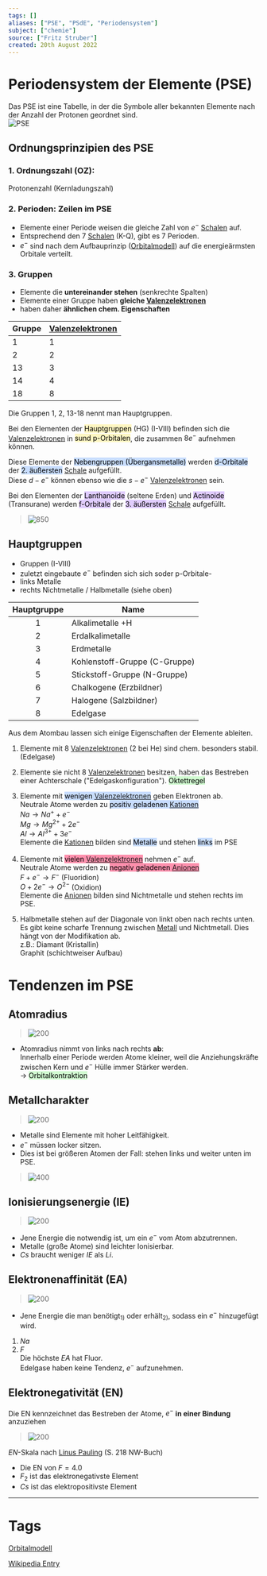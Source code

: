 ```yaml
---
tags: []
aliases: ["PSE", "PSdE", "Periodensystem"]
subject: ["chemie"]
source: ["Fritz Struber"]
created: 20th August 2022
---
```


# Periodensystem der Elemente (PSE)

Das PSE ist eine Tabelle, in der die Symbole aller bekannten Elemente nach der Anzahl der Protonen geordnet sind.  
![PSE](assets/PSE.png)

## Ordnungsprinzipien des PSE

### 1. Ordnungszahl (OZ):

Protonenzahl (Kernladungszahl)

### 2. Perioden: **Zeilen** im PSE

- Elemente einer Periode weisen die gleiche Zahl von $e^{-}$ [Schalen](Orbitalmodell.md) auf.
- Entsprechend den 7 [Schalen](Orbitalmodell.md) (K-Q), gibt es 7 Perioden.
- $e^{-}$ sind nach dem Aufbauprinzip ([Orbitalmodell](Orbitalmodell.md)) auf die energieärmsten Orbitale verteilt.

### 3. Gruppen

- Elemente die **untereinander stehen** (senkrechte Spalten)
- Elemente einer Gruppe haben **gleiche [Valenzelektronen](Valenzelektronen.md)**
- haben daher **ähnlichen chem. Eigenschaften**

| Gruppe | [Valenzelektronen](Valenzelektronen.md) |
| ------ | -------------------- |
| 1      | 1                    |
| 2      | 2                    |
| 13     | 3                    |
| 14     | 4                    |
| 18     | 8                    |

Die Gruppen 1, 2, 13-18 nennt man Hauptgruppen.

Bei den Elementen der <mark style="background: #FFF3A3A6;">Hauptgruppen</mark> (HG) (I-VIII) befinden sich die [Valenzelektronen](Valenzelektronen.md) in <mark style="background: #FFF3A3A6;">sund p-Orbitalen</mark>, die zusammen $8 e^{-}$ aufnehmen können.

Diese Elemente der <mark style="background: #ADCCFFA6;">Nebengruppen (Übergansmetalle)</mark> werden <mark style="background: #ADCCFFA6;">d-Orbitale</mark> der <mark style="background: #ADCCFFA6;">2. äußersten</mark> [Schale](Orbitalmodell.md) aufgefüllt.  
Diese $d-e^{-}$ können ebenso wie die $s-e^{-}$ [Valenzelektronen](Valenzelektronen.md) sein.

Bei den Elementen der <mark style="background: #D2B3FFA6;">Lanthanoide</mark> (seltene Erden) und <mark style="background: #D2B3FFA6;">Actinoide</mark> (Transurane) werden <mark style="background: #D2B3FFA6;">f-Orbitale</mark> der <mark style="background: #D2B3FFA6;">3. äußersten</mark> [Schale](Orbitalmodell.md) aufgefüllt.

>![850](assets/pse-orbs.png)

## Hauptgruppen

- Gruppen (I-VIII)
- zuletzt eingebaute $e^{-}$ befinden sich sich soder p-Orbitale-
- links Metalle
- rechts Nichtmetalle / Halbmetalle (siehe oben)

| Hauptgruppe | Name                          |
|:-----------:| ----------------------------- |
|      1      | Alkalimetalle +H              |
|      2      | Erdalkalimetalle              |
|      3      | Erdmetalle                    |
|      4      | Kohlenstoff-Gruppe (C-Gruppe) |
|      5      | Stickstoff-Gruppe (N-Gruppe)  |
|      6      | Chalkogene (Erzbildner)       |
|      7      | Halogene (Salzbildner)        |
|      8      | Edelgase                      |

Aus dem Atombau lassen sich einige Eigenschaften der Elemente ableiten.
1. Elemente mit 8 [Valenzelektronen](Valenzelektronen.md) (2 bei He) sind chem. besonders stabil. (Edelgase)
2. Elemente sie nicht 8 [Valenzelektronen](Valenzelektronen.md) besitzen, haben das Bestreben einer Achterschale ("Edelgaskonfiguration"). <mark style="background: #BBFABBA6;">Oktettregel</mark> 
3. Elemente mit <mark style="background: #ADCCFFA6;">wenigen [Valenzelektronen](Valenzelektronen.md)</mark> geben Elektronen ab.  
   Neutrale Atome werden zu <mark style="background: #ADCCFFA6;">positiv geladenen [Kationen](Ionenbindung.md)</mark>  
   $Na\longrightarrow Na^{+}+e^{-}$  
   $Mg\longrightarrow Mg^{2+}+2e^{-}$  
   $Al\longrightarrow Al^{3+}+3e^{-}$  
   Elemente die [Kationen](Ionenbindung.md) bilden sind <mark style="background: #ADCCFFA6;">Metalle</mark> und stehen <mark style="background: #ADCCFFA6;">links</mark> im PSE


4. Elemente mit <mark style="background: #FF5582A6;">vielen [Valenzelektronen](Valenzelektronen.md)</mark> nehmen $e^{-}$ auf.  
   Neutrale Atome werden zu <mark style="background: #FF5582A6;">negativ geladenen [Anionen](Ionenbindung.md)</mark>  
	$F+e^{-}\longrightarrow F^{-}$ (Fluoridion)  
	$O+2e^{-}\longrightarrow O^{2-}$ (Oxidion)  
	Elemente die [Anionen](Ionenbindung.md) bilden sind Nichtmetalle und stehen rechts im PSE.
5. Halbmetalle stehen auf der Diagonale von linkt oben nach rechts unten.  
	Es gibt keine scharfe Trennung zwischen [Metall](Metallbindung.md) und Nichtmetall. Dies hängt von der Modifikation ab.  
	z.B.: Diamant (Kristallin)  
	Graphit (schichtweiser Aufbau)

# Tendenzen im PSE

## Atomradius

>![200](assets/x-ab_y-zu.png)
- Atomradius nimmt von links nach rechts **ab**:  
Innerhalb einer Periode werden Atome kleiner, weil die Anziehungskräfte zwischen Kern und $e^{-}$ Hülle immer Stärker werden.  
  $\rightarrow$ <mark style="background: #BBFABBA6;">Orbitalkontraktion</mark>
   

## Metallcharakter

>![200](assets/x-ab_y-zu.png)
- Metalle sind Elemente mit hoher Leitfähigkeit.
- $e^{-}$ müssen locker sitzen.
- Dies ist bei größeren Atomen der Fall: stehen links und weiter unten im PSE.

>![400](assets/LiCsAtome.png)

## Ionisierungsenergie (IE)

>![200](assets/x-zu_y-ab.png)
- Jene Energie die notwendig ist, um ein $e^{-}$ vom Atom abzutrennen.
- Metalle (große Atome) sind leichter Ionisierbar.
- $Cs$ braucht weniger *IE* als $Li$.

## Elektronenaffinität (EA)

>![200](assets/x-zu_y-ab.png)
- Jene Energie die man benötigt$_{1)}$ oder erhält$_{2)}$, sodass ein $e^{-}$ hinzugefügt wird.
1. $Na$
2. $F$  
Die höchste *EA* hat Fluor.  
Edelgase haben keine Tendenz, $e^{-}$ aufzunehmen.

## Elektronegativität (EN)

Die EN kennzeichnet das Bestreben der Atome, $e^{-}$ **in einer Bindung** anzuziehen
>![200](assets/x-zu_y-ab.png)

*EN*-Skala nach [Linus Pauling](https://de.wikipedia.org/wiki/Periodensystem#Elektronegativit%C3%A4t) (S. 218 NW-Buch)
- Die EN von $F=4.0$
- $F_{2}$ ist das elektronegativste Element
- $Cs$ ist das elektropositivste Element


---

# Tags

[Orbitalmodell](Orbitalmodell.md)

[Wikipedia Entry](https://de.wikipedia.org/wiki/Periodensystem)